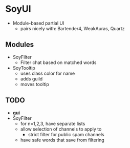 # SoyUI

* Module-based partial UI
  * pairs nicely with: Bartender4, WeakAuras, Quartz

## Modules

* SoyFilter
  * Filter chat based on matched words
* SoyTooltip
  * uses class color for name
  * adds guild
  * moves tooltip

## TODO

* **gui**
* SoyFilter
  * for n=1,2,3, have separate lists 
  * allow selection of channels to apply to
    * strict filter for public spam channels
  * have safe words that save from filtering